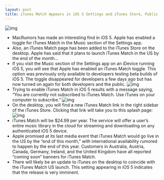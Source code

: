 ```yaml
---
layout: post
title: iTunes Match Appears in iOS 5 Settings and iTunes Store, Public Launch Imminent
---
```

![img](http://media.idownloadblog.com/wp-content/uploads/2011/10/IMG_0051-e1319046732204.png)
* MacRumors has made an interesting find in iOS 5. Apple has enabled a toggle for iTunes Match in the Music section of the Settings app.
* Also, an iTunes Match page has been added to the iTunes Store on the desktop. Apple has said that it plans to launch iTunes Match in the US by the end of the month…
* If you visit the Music section of the Settings app on an iDevice running iOS 5, you will see that Apple has enabled an iTunes Match toggle. This option was previously only available to developers testing beta builds of iOS 5. The toggle disappeared for developers a few days ago but has now turned on again for both developers and the public.
![img](http://media.idownloadblog.com/wp-content/uploads/2011/10/Screen-Shot-2011-10-19-at-1.38.48-PM-e1319046784394.png)
* Trying to enable iTunes Match in iOS 5 results with a message saying, “You are currently not subscribed to iTunes Match. Use iTunes on your computer to subscribe.”
![img](http://media.idownloadblog.com/wp-content/uploads/2011/10/Screen-Shot-2011-10-19-at-1.30.43-PM.png)
* On the desktop, you will find a new iTunes Match link in the right sidebar of the iTunes Store. Clicking that link will take you to this splash page:
![img](http://media.idownloadblog.com/wp-content/uploads/2011/10/Screen-Shot-2011-10-19-at-1.54.33-PM-e1319046915796.png)
* iTunes Match will be $24.99 per year. The service will offer a user’s entire music library in the cloud for streaming and downloading on any authenticated iOS 5 device.
* Apple promised at its last media event that iTunes Match would go live in the US by the “end of this month,” with international availability rumored to happen by the end of this year. Customers in Australia, Austria, Canada, Germany, Ireland, and the United Kingdom have all reported “coming soon” banners for iTunes Match.
* There will likely be an update to iTunes on the desktop to coincide with the iTunes Match US launch. This setting appearing in iOS 5 indicates that the release is very imminent.

